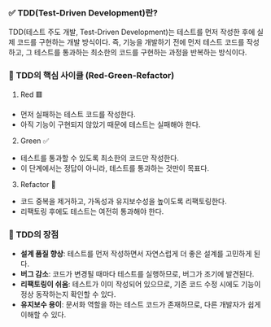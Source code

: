 ### ✅ TDD(Test-Driven Development)란?
TDD(테스트 주도 개발, Test-Driven Development)는 테스트를 먼저 작성한 후에 실제 코드를 구현하는 개발 방식이다.
즉, 기능을 개발하기 전에 먼저 테스트 코드를 작성하고, 그 테스트를 통과하는 최소한의 코드를 구현하는 과정을 반복하는 방식이다.

### 📌 TDD의 핵심 사이클 (Red-Green-Refactor)
1. Red 🟥
- 먼저 실패하는 테스트 코드를 작성한다.
- 아직 기능이 구현되지 않았기 때문에 테스트는 실패해야 한다.

2. Green ✅
- 테스트를 통과할 수 있도록 최소한의 코드만 작성한다.
- 이 단계에서는 정답이 아니라, 테스트를 통과하는 것만이 목표다.

3. Refactor 🔄
- 코드 중복을 제거하고, 가독성과 유지보수성을 높이도록 리팩토링한다.
- 리팩토링 후에도 테스트는 여전히 통과해야 한다.

### 🎯 TDD의 장점
- **설계 품질 향상**: 테스트를 먼저 작성하면서 자연스럽게 더 좋은 설계를 고민하게 된다.
- **버그 감소**: 코드가 변경될 때마다 테스트를 실행하므로, 버그가 조기에 발견된다.
- **리팩토링이 쉬움**: 테스트가 이미 작성되어 있으므로, 기존 코드 수정 시에도 기능이 정상 동작하는지 확인할 수 있다.
- **유지보수 용이**: 문서화 역할을 하는 테스트 코드가 존재하므로, 다른 개발자가 쉽게 이해할 수 있다.